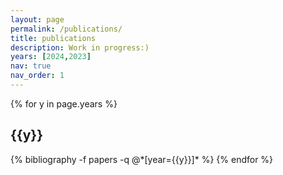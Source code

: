```yaml
---
layout: page
permalink: /publications/
title: publications
description: Work in progress:)
years: [2024,2023]
nav: true
nav_order: 1
---
```

<!-- _pages/publications.md -->
<div class="publications">

{% for y in page.years %}
  <h2 class="year">{{y}}</h2>
  {% bibliography -f papers -q @*[year={{y}}]* %}
{% endfor %}

</div>
